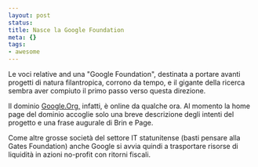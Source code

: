 ```yaml
--- 
layout: post
status: 
title: Nasce la Google Foundation
meta: {}
tags: 
- awesome
---
```

Le voci relative and una "Google Foundation", destinata a portare avanti progetti di natura filantropica, corrono da tempo, e il gigante della ricerca sembra aver compiuto il primo passo verso questa direzione.

Il dominio <a href="http://www.google.org">Google.Org,</a> infatti, è online da qualche ora. Al momento la home page del dominio accoglie solo una breve descrizione degli intenti del progetto e una frase augurale di Brin e Page.

Come altre grosse società del settore IT statunitense (basti pensare alla Gates Foundation) anche Google si avvia quindi a trasportare risorse di liquidità in azioni no-profit con ritorni fiscali. 
